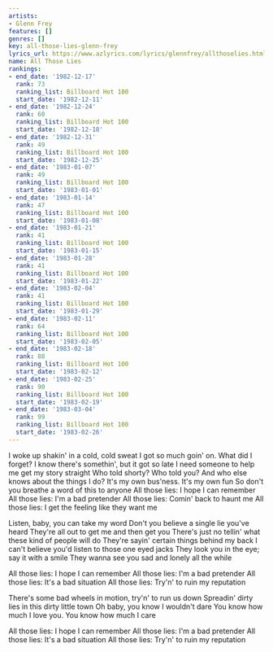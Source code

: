 ```yaml
---
artists:
- Glenn Frey
features: []
genres: []
key: all-those-lies-glenn-frey
lyrics_url: https://www.azlyrics.com/lyrics/glennfrey/allthoselies.html
name: All Those Lies
rankings:
- end_date: '1982-12-17'
  rank: 73
  ranking_list: Billboard Hot 100
  start_date: '1982-12-11'
- end_date: '1982-12-24'
  rank: 60
  ranking_list: Billboard Hot 100
  start_date: '1982-12-18'
- end_date: '1982-12-31'
  rank: 49
  ranking_list: Billboard Hot 100
  start_date: '1982-12-25'
- end_date: '1983-01-07'
  rank: 49
  ranking_list: Billboard Hot 100
  start_date: '1983-01-01'
- end_date: '1983-01-14'
  rank: 47
  ranking_list: Billboard Hot 100
  start_date: '1983-01-08'
- end_date: '1983-01-21'
  rank: 41
  ranking_list: Billboard Hot 100
  start_date: '1983-01-15'
- end_date: '1983-01-28'
  rank: 41
  ranking_list: Billboard Hot 100
  start_date: '1983-01-22'
- end_date: '1983-02-04'
  rank: 41
  ranking_list: Billboard Hot 100
  start_date: '1983-01-29'
- end_date: '1983-02-11'
  rank: 64
  ranking_list: Billboard Hot 100
  start_date: '1983-02-05'
- end_date: '1983-02-18'
  rank: 88
  ranking_list: Billboard Hot 100
  start_date: '1983-02-12'
- end_date: '1983-02-25'
  rank: 90
  ranking_list: Billboard Hot 100
  start_date: '1983-02-19'
- end_date: '1983-03-04'
  rank: 99
  ranking_list: Billboard Hot 100
  start_date: '1983-02-26'
---
```


I woke up shakin' in a cold, cold sweat
I got so much goin' on. What did I forget?
I know there's somethin', but it got so late
I need someone to help me get my story straight
Who told shorty? Who told you?
And who else knows about the things I do?
It's my own bus'ness. It's my own fun
So don't you breathe a word of this to anyone
All those lies: I hope I can remember
All those lies: I'm a bad pretender
All those lies: Comin' back to haunt me
All those lies: I get the feeling like they want me

Listen, baby, you can take my word
Don't you believe a single lie you've heard
They're all out to get me and then get you
There's just no tellin' what these kind of people will do
They're sayin' certain things behind my back
I can't believe you'd listen to those one eyed jacks
They look you in the eye; say it with a smile
They wanna see you sad and lonely all the while

All those lies: I hope I can remember
All those lies: I'm a bad pretender
All those lies: It's a bad situation
All those lies: Try'n' to ruin my reputation

There's some bad wheels in motion, try'n' to run us down
Spreadin' dirty lies in this dirty little town
Oh baby, you know I wouldn't dare
You know how much I love you. You know how much I care

All those lies: I hope I can remember
All those lies: I'm a bad pretender
All those lies: It's a bad situation
All those lies: Try'n' to ruin my reputation



